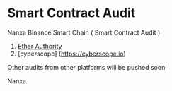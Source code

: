 # Smart Contract Audit
Nanxa Binance Smart Chain ( Smart Contract Audit )

1. [Ether Authority](https://github.com/EtherAuthority/Audit/blob/main/NANXA-Token-Smart-Contracts-Security-Audit-Report.pdf)
2. [cyberscope] (https://cyberscope.io)

Other audits from other platforms will be pushed soon

Nanxa
